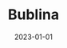 ---
title: Bublina
description: Student magazine distributed online and in print.
emoji: 🫧
date: 2023-01-01
year: 2023 -> ????
links:
    Web: https://bublina.favu.vut.cz/
tags:
    - web
    - writing
---